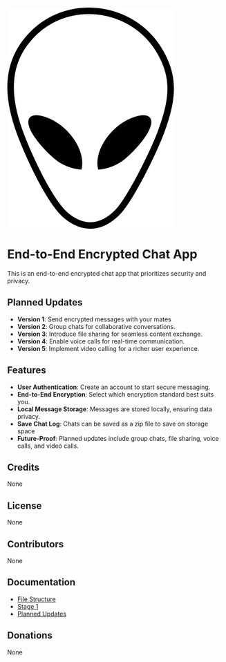 ![mates](./root/public/images/alien-icon.png)

# End-to-End Encrypted Chat App

This is an end-to-end encrypted chat app that prioritizes security and privacy.

## Planned Updates

- **Version 1**: Send encrypted messages with your mates
- **Version 2**: Group chats for collaborative conversations.
- **Version 3**: Introduce file sharing for seamless content exchange.
- **Version 4**: Enable voice calls for real-time communication.
- **Version 5**: Implement video calling for a richer user experience.

## Features

- **User Authentication**: Create an account to start secure messaging.
- **End-to-End Encryption**: Select which encryption standard best suits you.
- **Local Message Storage**: Messages are stored locally, ensuring data privacy.
- **Save Chat Log**: Chats can be saved as a zip file to save on storage space
- **Future-Proof**: Planned updates include group chats, file sharing, voice calls, and video calls.


## Credits

None

## License

None

## Contributors

None

## Documentation


- [File Structure](./mates/docs/structure.md)
- [Stage 1](./mates/docs/stage1.md)
- [Planned Updates](./mates/docs/extras.md)

## Donations

None
